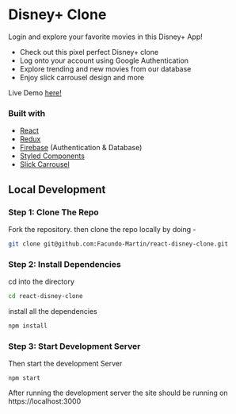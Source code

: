 # Disney+ Clone

Login and explore your favorite movies in this Disney+ App!

- Check out this pixel perfect Disney+ clone
- Log onto your account using Google Authentication
- Explore trending and new movies from our database
- Enjoy slick carrousel design and more

Live Demo [here!](https://disney-clone-3835b.web.app/)

### Built with

- [React](http://reactjs.org/)
- [Redux](https://redux.js.org/)
- [Firebase](https://firebase.google.com/) (Authentication & Database)
- [Styled Components](https://styled-components.com/)
- [Slick Carrousel](http://kenwheeler.github.io/slick/)


## Local Development

### Step 1: Clone The Repo

Fork the repository. then clone the repo locally by doing -

```bash
git clone git@github.com:Facundo-Martin/react-disney-clone.git
```

### Step 2: Install Dependencies

cd into the directory

```bash
cd react-disney-clone
```

install all the dependencies

```bash
npm install
```

### Step 3: Start Development Server

Then start the development Server

```
npm start
```

After running the development server the site should be running on https://localhost:3000

